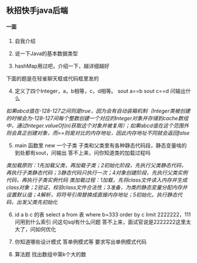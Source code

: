 ## 秋招快手java后端

#### 一面

1. 自我介绍

2. 说一下Java的基本数据类型

3. hashMap用过吧，介绍一下，越详细越好

下面的题是在轻雀聊天框或代码框里发的

4. 定义了四个Integer，a，b相等，c，d相等。
sout a==b
sout c==d
问输出什么

*如果abcd值在-128-127之间则是true，因为会有自动装箱机制（Integer类被创建的时候会为-128-127间每个整数创建一个对应的Integer对象并存储到cache数组中，通过Integer.valueOf(n)获取这个对象并被复用）；如果abcd值在这个范围外则会真正创建对象，而==则是对比的内存地址，因此内存地址不同就会返回false*

5. main 函数里 new 一个子类
子类和父类里有各种静态代码段，静态变量啥的
到处都有sout，问输出
答不上来，问你知道类的加载过程吗

*类加载原则：1先加载父类，再加载子类；2初始化阶段，先执行父类静态代码，再执行子类静态代码；3静态代码只执行一次；4对象创建阶段，先执行父类实例代码，再执行子类实例代码*
*类加载过程：1加载，先将class文件读入内存并生成class对象；2验证，校验class文件合法性；3准备，为类的静态变量分配内存并设置默认值；4解析，将符号引用替换成直接内存地址；5初始化，执行静态代码，出发父类先初始化*

6. id a b c 的表
select a from 表 where b=333 order by c limit 2222222，111
问用到什么索引
问这句sql有什么问题
答不上来，面试官说是2222222这里太大了，问如何优化

7. 你知道哪些设计模式
答单例模式等
要求写出单例模式代码

8. 算法题
找出数组中第k个大的数
